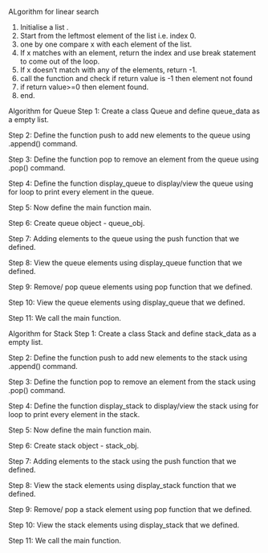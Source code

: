 ALgorithm for linear search

1. Initialise a list .
2. Start from the leftmost element of the list i.e. index 0.
3. one by one compare x with each element of the list.
4. If x matches with an element, return the index and use break statement to come out of the loop.
5. If x doesn’t match with any of the elements, return -1.
6. call the function and check if return value is -1 then element not found
7. if return value>=0 then element found.
8. end.

Algorithm for Queue
Step 1: Create a class Queue and define queue_data as a empty list.

Step 2: Define the function push to add new elements to the queue using .append() command.

Step 3: Define the function pop to remove an element from the queue using .pop() command.

Step 4: Define the function display_queue to display/view the queue using for loop to print every element in the queue.

Step 5: Now define the main function main.

Step 6: Create queue object - queue_obj.

Step 7: Adding elements to the queue using the push function that we defined.

Step 8: View the queue elements using display_queue function that we defined.

Step 9: Remove/ pop queue elements using pop function that we defined.

Step 10: View the queue elements using display_queue that we defined.

Step 11: We call the main function.


Algorithm for Stack
Step 1: Create a class Stack and define     stack_data as a empty list.

Step 2: Define the function push to add new elements to the stack using .append() command.

Step 3: Define the function pop to remove an element from the stack using .pop() command.

Step 4: Define the function display_stack to display/view the stack using for loop to print every element in the stack.

Step 5: Now define the main function main.

Step 6: Create stack object - stack_obj.

Step 7: Adding elements to the stack using the push function that we defined.

Step 8: View the stack elements using display_stack function that we defined.

Step 9: Remove/ pop a stack element using pop function that we defined.

Step 10: View the stack elements using display_stack that we defined.

Step 11: We call the main function.
